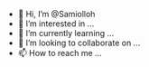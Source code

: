 - 👋 Hi, I’m @Samiolloh
- 👀 I’m interested in ...
- 🌱 I’m currently learning ...
- 💞️ I’m looking to collaborate on ...
- 📫 How to reach me ...

<!---
Samiolloh/Samiolloh is a ✨ special ✨ repository because its `README.md` (this file) appears on your GitHub profile.
You can click the Preview link to take a look at your changes.
--->
